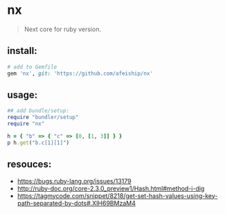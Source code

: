 # nx
> Next core for ruby version.

## install:
```rb
# add to Gemfile
gem 'nx', git: 'https://github.com/afeiship/nx'
```

## usage:
```rb
## add bundle/setup:
require "bundler/setup"
require "nx"

h = { "b" => { "c" => [0, [1, 3]] } }
p h.get("b.c[1][1]")
```

## resouces:
- https://bugs.ruby-lang.org/issues/13179
- http://ruby-doc.org/core-2.3.0_preview1/Hash.html#method-i-dig
- https://tagmycode.com/snippet/8218/get-set-hash-values-using-key-path-separated-by-dots#.XIH69BMzaM4